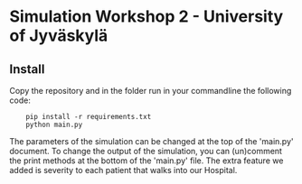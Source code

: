 ﻿# Simulation Workshop 2 - University of Jyväskylä

## Install
Copy the repository and in the folder run in your commandline the following code:
```code
    pip install -r requirements.txt
    python main.py
```

The parameters of the simulation can be changed at the top of the 'main.py' document. 
To change the output of the simulation, you can (un)comment the print methods at the bottom of the 'main.py' file.
The extra feature we added is severity to each patient that walks into our Hospital.
